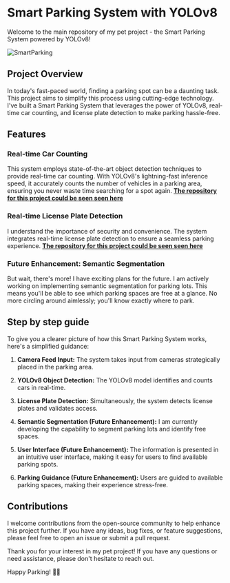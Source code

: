# Smart Parking System with YOLOv8

Welcome to the main repository of my pet project - the Smart Parking System powered by YOLOv8!


![SmartParking](https://github.com/AbzalAidakhmetov/Smart_Parking_System_with_YOLOv8/assets/99760649/06c8257b-32fb-48b9-a0d6-cd8bd96f0199)

## Project Overview

In today's fast-paced world, finding a parking spot can be a daunting task. This project aims to simplify this process using cutting-edge technology. I've built a Smart Parking System that leverages the power of YOLOv8, real-time car counting, and license plate detection to make parking hassle-free.

## Features

### Real-time Car Counting

This system employs state-of-the-art object detection techniques to provide real-time car counting. With YOLOv8's lightning-fast inference speed, it accurately counts the number of vehicles in a parking area, ensuring you never waste time searching for a spot again. 
[**The repository for this project could be seen seen here**](https://github.com/AbzalAidakhmetov/Project_Car_Counter_Yolo.git)

### Real-time License Plate Detection

I understand the importance of security and convenience. The system integrates real-time license plate detection to ensure a seamless parking experience. 
[**The repository for this project could be seen seen here**](https://github.com/AbzalAidakhmetov/Real_Time_Car_License_Plate_Recognition_YOLOv8l.git)

### Future Enhancement: Semantic Segmentation

But wait, there's more! I have exciting plans for the future. I am actively working on implementing semantic segmentation for parking lots. This means you'll be able to see which parking spaces are free at a glance. No more circling around aimlessly; you'll know exactly where to park.

## Step by step guide

To give you a clearer picture of how this Smart Parking System works, here's a simplified guidance:


1. **Camera Feed Input:** The system takes input from cameras strategically placed in the parking area.

2. **YOLOv8 Object Detection:** The YOLOv8 model identifies and counts cars in real-time.

3. **License Plate Detection:** Simultaneously, the system detects license plates and validates access.

4. **Semantic Segmentation (Future Enhancement):** I am currently developing the capability to segment parking lots and identify free spaces.

5. **User Interface (Future Enhancement):** The information is presented in an intuitive user interface, making it easy for users to find available parking spots.

6. **Parking Guidance (Future Enhancement):** Users are guided to available parking spaces, making their experience stress-free.


## Contributions

I welcome contributions from the open-source community to help enhance this project further. If you have any ideas, bug fixes, or feature suggestions, please feel free to open an issue or submit a pull request.

Thank you for your interest in my pet project! If you have any questions or need assistance, please don't hesitate to reach out.

Happy Parking! 🚗💡
